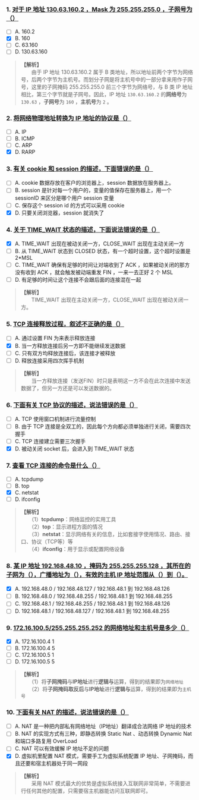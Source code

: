 ### 1. [对于 IP 地址 130.63.160.2 ，Mask 为 255.255.255.0 ，子网号为（）](https://www.nowcoder.com/questionTerminal/0ff7a0128db846fe885ca3a7952f8621)
- [ ] A. 160.2
- [x] B. 160
- [ ] C. 63.160
- [ ] D. 130.63.160

> **【解析】**<br>
> 　　由于 IP 地址 130.63.160.2 属于 B 类地址，所以地址前两个字节为网络号，后两个字节为主机号。而划分子网是将主机号中的一部分拿来用作子网号，这里的子网掩码 255.255.255.0 前三个字节为网络号，与 B 类 IP 地址相比，第三个字节就是子网号。因此，IP 地址 `130.63.160.2` 的**网络号**为 `130.63` ，**子网号**为 `160` ，**主机号**为 `2` 。<br>

### 2. [将网络物理地址转换为 IP 地址的协议是（）](https://www.nowcoder.com/questionTerminal/a70d3026633b406ba3c3cd2e36aa5e84)
- [ ] A. IP
- [ ] B. ICMP
- [ ] C. ARP
- [x] D. RARP

### 3. [有关 cookie 和 session 的描述，下面错误的是（）](https://www.nowcoder.com/questionTerminal/31603fc25168493b987ad8090e0c2f0f)
- [ ] A. cookie 数据存放在客户的浏览器上，session 数据放在服务器上。
- [ ] B. session 是针对每一个用户的，变量的值保存在服务器上，用一个 sessionID 来区分是哪个用户 session 变量
- [ ] C. 保存这个 session id 的方式可以采用 cookie
- [x] D. 只要关闭浏览器，session 就消失了

### 4. [关于 TIME_WAIT 状态的描述，下面说法错误的是（）](https://www.nowcoder.com/questionTerminal/f9c633e61a70412abc308b6bbf0dc08b)
- [x] A. TIME_WAIT 出现在被动关闭一方，CLOSE_WAIT 出现在主动关闭一方
- [ ] B. 从 TIME_WAIT 状态到 CLOSED 状态，有一个超时设置，这个超时设置是 2*MSL
- [ ] C. TIME_WAIT 确保有足够的时间让对端收到了 ACK ，如果被动关闭的那方没有收到 ACK ，就会触发被动端重发 FIN ，一来一去正好 2 个 MSL
- [ ] D. 有足够的时间让这个连接不会跟后面的连接混在一起

> **【解析】**<br>
> 　　TIME_WAIT 出现在主动关闭一方，CLOSE_WAIT 出现在被动关闭一方。<br>

### 5. [TCP 连接释放过程，叙述不正确的是（）](https://www.nowcoder.com/questionTerminal/de9e653262a040cca544821463a7f87e)
- [ ] A. 通过设置 FIN 为来表示释放连接
- [x] B. 当一方释放连接后另一方即不能继续发送数据
- [ ] C. 只有双方均释放连接后，该连接才被释放
- [ ] D. 释放连接采用四次挥手机制

> **【解析】**<br>
> 　　当一方释放连接（发送FIN）时只是表明这一方不会在此次连接中发送数据了，但另一方还是可以发送数据的。<br>

### 6. [下面有关 TCP 协议的描述，说法错误的是（）](https://www.nowcoder.com/questionTerminal/2ccbd8ba74414ae6b95c4aec8df723c1)
- [ ] A. TCP 使用窗口机制进行流量控制
- [ ] B. 由于 TCP 连接是全双工的，因此每个方向都必须单独进行关闭，需要四次握手
- [ ] C. TCP 连接建立需要三次握手
- [x] D. 被动关闭 socket 后，会进入到 TIME_WAIT 状态

### 7. [查看 TCP 连接的命令是什么（）](https://www.nowcoder.com/questionTerminal/f3945728c980470cad4370bccbc53262)
- [ ] A. tcpdump
- [ ] B. top
- [x] C. netstat
- [ ] D. ifconfig

> **【解析】**<br>
> 　　（1）**tcpdump**：网络监控的实用工具<br>
> 　　（2）**top**：显示进程方面的情况<br>
> 　　（3）**netstat**：显示网络有关的信息，比如套接字使用情况、路由、接口、协议（TCP等）等<br>
> 　　（4）**ifconfig**：用于显示或配置网络设备<br>

### 8. [某 IP 地址 192.168.48.10 ，掩码为 255.255.255.128 ，其所在的子网为（），广播地址为（），有效的主机 IP 地址范围从（）到（）。](https://www.nowcoder.com/questionTerminal/2a12652a59c54530a37bda96780896c2)
- [x] A. 192.168.48.0 / 192.168.48.127 / 192.168.48.1 到 192.168.48.126
- [ ] B. 192.168.48.0 / 192.168.48.255 / 192.168.48.1 到 192.168.48.255
- [ ] C. 192.168.48.1 / 192.168.48.255 / 192.168.48.1 到 192.168.48.126
- [ ] D. 192.168.48.1 / 192.168.48.127 / 192.168.48.1 到 192.168.48.255

### 9. [172.16.100.5/255.255.255.252 的网络地址和主机号是多少（）](https://www.nowcoder.com/questionTerminal/18377da3119e4648b13e8c30183eba1d)
- [x] A. 172.16.100.4 1
- [ ] B. 172.16.100.4 5
- [ ] C. 172.16.100.5 1
- [ ] D. 172.16.100.5 5

> **【解析】**<br>
> 　　（1）将**子网掩码**与**IP地址**进行**逻辑与**运算，得到的结果即为`网络地址`<br>
> 　　（2）将**子网掩码取反后**与**IP地址**进行**逻辑与**运算，得到的结果即为`主机号`<br>

### 10. [下面有关 NAT 的描述，说法错误的是（）](https://www.nowcoder.com/questionTerminal/f6d95d878ead4eb895cf7dcbc7f99f7f)
- [ ] A. NAT 是一种把内部私有网络地址（IP地址）翻译成合法网络 IP 地址的技术
- [ ] B. NAT 的实现方式有三种，即静态转换 Static Nat 、动态转换 Dynamic Nat 和端口多路复用 OverLoad 
- [ ] C. NAT 可以有效缓解 IP 地址不足的问题
- [x] D. 虚拟机里配置 NAT 模式，需要手工为虚拟系统配置 IP 地址、子网掩码，而且还要和宿主机器处于同一网段

> **【解析】**<br>
> 　　采用 NAT 模式最大的优势是虚拟系统接入互联网非常简单，不需要进行任何其他的配置，只需要宿主机器能访问互联网即可。<br>
